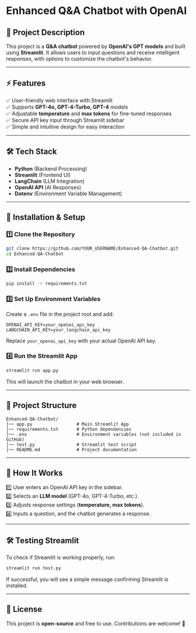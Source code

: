 # Enhanced Q&A Chatbot with OpenAI

## 📌 Project Description
This project is a **Q&A chatbot** powered by **OpenAI's GPT models** and built using **Streamlit**. It allows users to input questions and receive intelligent responses, with options to customize the chatbot's behavior.

---

## ⚡ Features
✅ User-friendly web interface with Streamlit  
✅ Supports **GPT-4o, GPT-4-Turbo, GPT-4** models  
✅ Adjustable **temperature** and **max tokens** for fine-tuned responses  
✅ Secure API key input through Streamlit sidebar  
✅ Simple and intuitive design for easy interaction  

---

## 🛠 Tech Stack
- **Python** (Backend Processing)
- **Streamlit** (Frontend UI)
- **LangChain** (LLM Integration)
- **OpenAI API** (AI Responses)
- **Dotenv** (Environment Variable Management)

---

## 🚀 Installation & Setup
### 1️⃣ Clone the Repository
```sh
git clone https://github.com/YOUR_USERNAME/Enhanced-QA-Chatbot.git
cd Enhanced-QA-Chatbot
```

### 2️⃣ Install Dependencies
```sh
pip install -r requirements.txt
```

### 3️⃣ Set Up Environment Variables
Create a `.env` file in the project root and add:
```env
OPENAI_API_KEY=your_openai_api_key
LANGCHAIN_API_KEY=your_langchain_api_key
```
Replace `your_openai_api_key` with your actual OpenAI API key.

### 4️⃣ Run the Streamlit App
```sh
streamlit run app.py
```
This will launch the chatbot in your web browser.

---

## 📂 Project Structure
```
Enhanced-QA-Chatbot/
│── app.py                 # Main Streamlit App
│── requirements.txt       # Python dependencies
│── .env                   # Environment variables (not included in GitHub)
│── test.py                # Streamlit test script
│── README.md              # Project documentation
```

---

## 🎯 How It Works
1️⃣ User enters an OpenAI API key in the sidebar.  
2️⃣ Selects an **LLM model** (GPT-4o, GPT-4-Turbo, etc.).  
3️⃣ Adjusts response settings (**temperature, max tokens**).  
4️⃣ Inputs a question, and the chatbot generates a response.  

---

## 🛠 Testing Streamlit
To check if Streamlit is working properly, run:
```sh
streamlit run test.py
```
If successful, you will see a simple message confirming Streamlit is installed.

---

## 📜 License
This project is **open-source** and free to use. Contributions are welcome! 🚀

